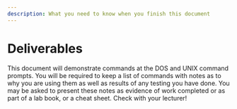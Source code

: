 ```yaml
---
description: What you need to know when you finish this document
---
```


# Deliverables

This document will demonstrate commands at the DOS and UNIX command prompts. You will be required to keep a list of commands with notes as to why you are using them as well as results of any testing you have done. You may be asked to present these notes as evidence of work completed or as part of a lab book, or a cheat sheet. Check with your lecturer!
